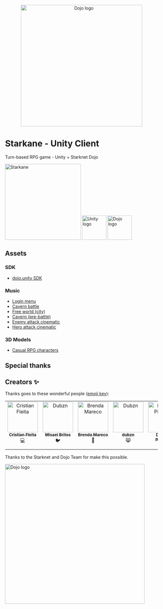 <p align="center">
  <img alt="Dojo logo" width="400" src="https://github.com/amegakure-starknet/unity-Starkane/assets/58611754/ab701ac0-a1f3-4048-b40f-8234c6f662fe">
</p>

# Starkane - Unity Client
Turn-based RPG game - Unity + Starknet Dojo
<p align="left">
  <img alt="Starkane" width="250" src="https://github.com/amegakure-starknet/starkane-unity/assets/58611754/3a8277e4-204a-464d-8e8a-7694c96a3665">
  <img alt="Unity logo" width="80" src="https://github.com/amegakure-starknet/starkane-unity/assets/58611754/40f6e3ba-be7d-473d-b6ae-8efa22cf4eeb">
  <img alt="Dojo logo" width="80" src="https://github.com/amegakure-starknet/starkane-unity/assets/58611754/417e8a60-d782-4350-a322-b4187067d21b">
</p>

## Assets 

### SDK
* [dojo.unity SDK](https://github.com/dojoengine/dojo.unity)

### Music
* [Login menu](https://www.youtube.com/watch?v=KtPk1iy-ypY)
* [Cavern battle](https://www.youtube.com/watch?v=1weNnjzaXbY)
* [Free world (city)](https://www.youtube.com/watch?v=gq2xoIMlzqs)
* [Cavern (pre-battle)](https://www.youtube.com/watch?v=fbTf3moH72s)
* [Enemy attack cinematic](https://www.youtube.com/watch?v=_hbwa53fo14)
* [Hero attack cinematic](https://www.youtube.com/watch?v=YwgFwKmxv7E)

### 3D Models
* [Casual RPG characters](https://rigmodels.com/index.php?searchkeyword=casual-rpg)

## Special thanks

## Creators ✨
Thanks goes to these wonderful people
([emoji key](https://allcontributors.org/docs/en/emoji-key)):

<table>
  <tbody>
    <tr>
      <td align="center" valign="top" width="14.28%"><a href="https://github.com/cristianFleita"><img src="https://avatars.githubusercontent.com/u/87950451?v=4" width="100px;" alt="Cristian Fleita"/><br /><sub><b>Cristian Fleita</b></sub></a><br />💻</a></td>
      <td align="center" valign="top" width="14.28%"><a href="https://github.com/aikomisa5"><img src="https://avatars.githubusercontent.com/u/21129776?v=4" width="100px;" alt="Dubzn"/><br /><sub><b>Misael Britos</b></sub></a><br />🐦</a></td>
      <td align="center" valign="top" width="14.28%"><a href="https://github.com/brendaamareco"><img src="https://avatars.githubusercontent.com/u/107716199?v=4" width="100px;" alt="Brenda Mareco"/><br /><sub><b>Brenda Mareco</b></sub></a><br />🎨</a></td>
      <td align="center" valign="top" width="14.28%"><a href="https://github.com/dubzn"><img src="https://avatars.githubusercontent.com/u/58611754?s=400&u=cdb4e29d9ac5bc41e7ee171375e8cd10fe8c3c24&v=4" width="100px;" alt="Dubzn"/><br /><sub><b>dubzn</b></sub></a><br />😸</a></td>
      <td align="center" valign="top" width="14.28%"><a href="https://github.com/dpinones"><img src="https://avatars.githubusercontent.com/u/30808181?v=4" width="100px;" alt="Damián Piñones"/><br /><sub><b>Damián Piñones</b></sub></a><br />🤠</a></td>
    </tr>
</tbody>
</table>

Thanks to the Starknet and Dojo Team for make this possible.
<p align="left">
  <img alt="Dojo logo" width="460" src="https://github.com/amegakure-starknet/starkane-unity/assets/58611754/c3bc4f2d-37a3-491b-b49f-1361a7429c1f">
</p>

